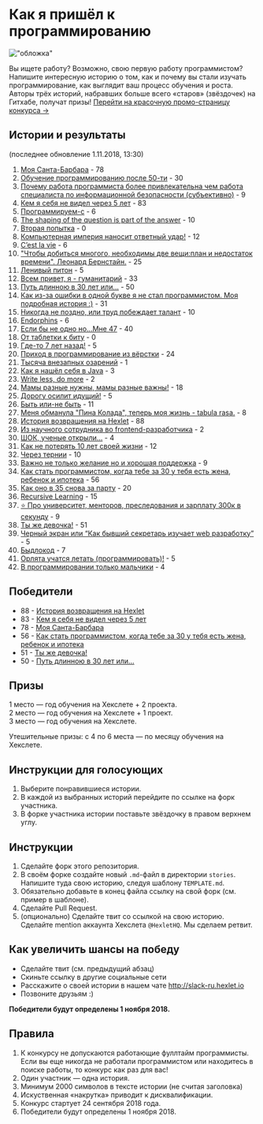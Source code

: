 # Как я пришёл к программированию

!["обложка"](cover.jpg)

Вы ищете работу? Возможно, свою первую работу программистом? Напишите интересную историю о том, как и почему вы стали изучать программирование, как выглядит ваш процесс обучения и роста. Авторы трёх историй, набравших больше всего «старов» (звёздочек) на Гитхабе, получат призы! [Перейти на красочную промо-страницу конкурса →](http://mystory.hexlet.io/)

## Истории и результаты
(последнее обновление 1.11.2018, 13:30)
1. [Моя Санта-Барбара](https://github.com/solncebro/our-stories/blob/master/stories/AaronWinnov.md) - 78
2. [Обучение программированию после 50-ти](https://github.com/AnatolMeshalkin/our-stories/blob/master/stories/AnatolMeshalkin.md) - 30
3. [Почему работа программиста более привлекательна чем работа специалиста по информационной безопасности (субъективно)](https://github.com/kitXIII/our-stories/blob/master/stories/KitStory.md) - 9
4. [Кем я себя не видел через 5 лет](https://github.com/MacOSO/our-stories/blob/master/stories/MacOSO.md) - 83
5. [Программируем-с](https://github.com/REGISTOOOOOO/our-stories/blob/master/stories/REGISTOOOOOO.md) - 6
6. [The shaping of the question is part of the answer](https://github.com/Searge/our-stories/blob/master/stories/Searge.md) - 10
7. [Вторая попытка](https://github.com/kamil861120/our-stories/blob/master/stories/SecondChance.md) - 0
8. [Компьютерная империя наносит ответный удар!](https://github.com/vitaclear/our-stories/blob/master/stories/Vita.md) - 12
9. [C’est la vie](https://github.com/XenaN/our-stories/blob/master/stories/Xena.md) - 6
10. ["Чтобы добиться многого, необходимы две вещи:план и недостаток времени". Леонард Бернстайн.](https://github.com/jurassic-period/our-stories/blob/master/stories/fromSifm.md) - 25
11. [Ленивый питон](https://github.com/s4lat/our-stories/blob/master/stories/lazyPython.md) - 5
12. [Всем привет, я - гуманитарий](https://github.com/GlowBlood/our-stories/blob/master/stories/little_story.md) - 33
13. [Путь длинною в 30 лет или...](https://github.com/ivcoderx/our-stories/blob/master/stories/long-road.md) - 50
14. [Как из-за ошибки в одной букве я не стал программистом. Моя подробная история :)](https://github.com/eidolonzx/our-stories/blob/master/stories/my_wild_story_MS.md) - 31
15. [Никогда не поздно, или труд побеждает талант](https://github.com/Mrtopuh/our-stories/blob/master/stories/never_too_late.md) - 10
16. [Endorphins](https://github.com/MaxiMir/our-stories/blob/master/stories/MaxiMir.md) - 6
17. [Если бы не одно но...Мне 47](https://github.com/svil1502/our-stories/blob/master/stories/svil.md) - 40
18. [От таблетки к биту](https://github.com/TyrionFront/our-stories/blob/master/stories/Ruslan.md) - 0
19. [Где-то 7 лет назад!](https://github.com/ZoomieOS/our-stories/blob/master/stories/zoomieos.md) - 5
20. [Приход в программирование из вёрстки](https://github.com/k2miha/our-stories/blob/master/stories/MihailKolotovich.md) - 24
21. [Тысяча внезапных озарений](https://github.com/karasino/our-stories/blob/master/stories/wanna%20be%20a%20rockstar.md) - 1
22. [Как я нашёл себя в Java](https://github.com/YolgaDev/our-stories/blob/master/stories/TerziAl.md) - 3
23. [Write less, do more](https://github.com/SmAlVad/our-stories/blob/master/stories/meine-geschichte.md) - 2
24. [Мамы разные нужны, мамы разные важны!](https://github.com/Zelenina33/our-stories/blob/master/stories/Zelenina33.md) - 18
25. [Дорогу осилит идущий!](https://github.com/maximoto83/our-stories/blob/master/stories/myroad.md) - 5
26. [Быть или-не быть](https://github.com/natawik/our-stories/blob/master/stories/tobe-or-not.md) - 11
27. [Меня обманула "Пина Колада", теперь моя жизнь - tabula rasa.](https://github.com/arti911/our-stories/blob/master/stories/myHistor.md) - 8
28. [История возвращения на Hexlet](https://github.com/JuliaStrelkova/our-stories/blob/my-story/stories/My_story_of_return_to_Hexlet.md) - 88
29. [Из научного сотрудника во frontend-разработчика](https://github.com/kotevidze/our-stories/blob/master/stories/from_scientist_to_js_developer.md) - 2
30. [ШОК, ученые открыли...](https://github.com/oksanaduga/our-stories/blob/master/stories/oksanaduga.md) - 4
31. [Как не потерять 10 лет своей жизни](https://github.com/daryalaktionova/our-stories/blob/patch-1/stories/laktionova.md) - 12
32. [Через тернии](https://github.com/pavel-else/our-stories/blob/master/stories/pavel-else.md) - 10
33. [Важно не только желание но и хорошая поддержка](https://github.com/shmel115/our-stories/blob/master/stories/good_support.md) - 9
34. [Как стать программистом, когда тебе за 30 у тебя есть жена, ребенок и ипотека](https://github.com/demshin/our-stories/blob/master/stories/demshin.md) - 56
35. [Как оно в 35 снова за парту](https://github.com/Bodrus/our-stories/blob/master/stories/Bodrus.Maxim.md) - 20
36. [Recursive Learning](https://github.com/just-fy/our-stories/blob/master/stories/recursive_learning.md) - 15
37. [⭐️ Про университет, менторов, преследования и зарплату 300к в секунду](https://github.com/D3rty/our-stories/blob/master/stories/%E2%AD%90%EF%B8%8FD3rty_story.md) - 9
38. [Ты же девочка!](https://github.com/bonbuvi/our-stories/blob/master/stories/steblina_story.md) - 51
38. [Черный экран или “Как бывший секретарь изучает web разработку”](https://github.com/TaKo13/our-stories/blob/master/stories/myStory.md) - 5
39. [Быдлокод](https://github.com/turchinskki/our-stories/blob/master/stories/Bydlo.md) - 7
30. [Орлята учатся летать (программировать)!](https://github.com/Aliraea/our-stories/blob/master/stories/Aliraea.md) - 5
31. [В программировании только мальчики](https://github.com/Murlika/our-stories/blob/master/stories/boys_only.md) - 4

## Победители

- 88 - [История возвращения на Hexlet](https://github.com/JuliaStrelkova/our-stories/blob/my-story/stories/My_story_of_return_to_Hexlet.md) 
- 83 - [Кем я себя не видел через 5 лет](https://github.com/MacOSO/our-stories/blob/master/stories/MacOSO.md) 
- 78 - [Моя Санта-Барбара](https://github.com/solncebro/our-stories/blob/master/stories/AaronWinnov.md) 
- 56 - [Как стать программистом, когда тебе за 30 у тебя есть жена, ребенок и ипотека](https://github.com/demshin/our-stories/blob/master/stories/demshin.md) 
- 51 - [Ты же девочка!](https://github.com/bonbuvi/our-stories/blob/master/stories/steblina_story.md) 
- 50 - [Путь длинною в 30 лет или...](https://github.com/ivcoderx/our-stories/blob/master/stories/long-road.md) 

## Призы

1 место — год обучения на Хекслете + 2 проекта.  
2 место — год обучения на Хекслете + 1 проект.  
3 место — год обучения на Хекслете.

Утешительные призы: с 4 по 6 места — по месяцу обучения на Хекслете.

## Инструкции для голосующих

1. Выберите понравившиеся истории.
2. В каждой из выбранных историй перейдите по ссылке на форк участника.
3. В форке участника истории поставьте звёздочку в правом верхнем углу.

## Инструкции

1. Сделайте форк этого репозитория.
2. В своём форке создайте новый `.md`-файл в директории `stories`. Напишите туда свою историю, следуя шаблону `TEMPLATE.md`.
3. Обязательно добавьте в конец файла ссылку на свой форк (см. пример в шаблоне).
4. Сделайте Pull Request.
5. (опционально) Сделайте твит со ссылкой на свою историю. Сделайте mention аккаунта Хекслета `@HexletHQ`. Мы сделаем ретвит.

## Как увеличить шансы на победу
- Сделайте твит (см. предыдущий абзац)
- Скиньте ссылку в другие социальные сети
- Расскажите о своей истории в нашем чате http://slack-ru.hexlet.io
- Позвоните друзьям :)

**Победители будут определены 1 ноября 2018.**

## Правила
1. К конкурсу не допускаются работающие фуллтайм программисты. Если вы еще никогда не работали программистом или находитесь в поиске работы, то конкурс как раз для вас!
1. Один участник — одна история.
1. Минимум 2000 символов в тексте истории (не считая заголовка)
1. Искуственная «накрутка» приводит к дисквалификации.
1. Конкурс стартует 24 сентября 2018 года.
1. Победители будут определены 1 ноября 2018.
